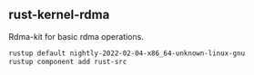 ## rust-kernel-rdma

Rdma-kit for basic rdma operations. 

```sh
rustup default nightly-2022-02-04-x86_64-unknown-linux-gnu
rustup component add rust-src
```

